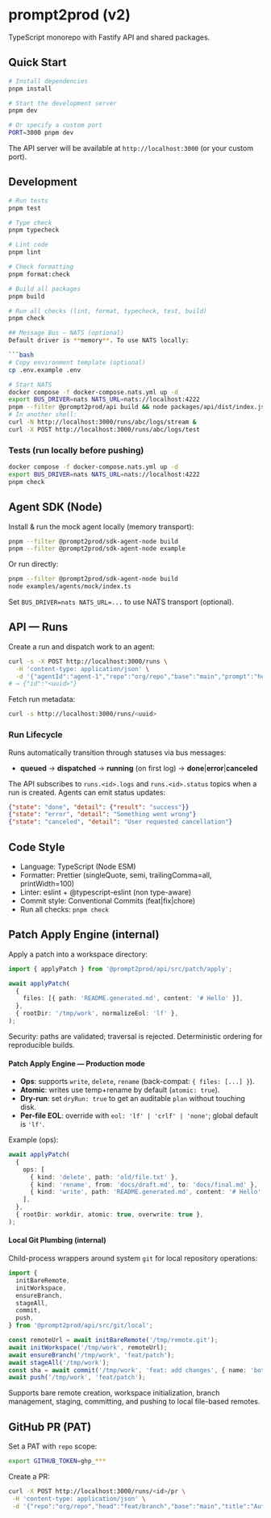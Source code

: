 # prompt2prod (v2)

TypeScript monorepo with Fastify API and shared packages.

## Quick Start

```bash
# Install dependencies
pnpm install

# Start the development server
pnpm dev

# Or specify a custom port
PORT=3000 pnpm dev
```

The API server will be available at `http://localhost:3000` (or your custom port).

## Development

````bash
# Run tests
pnpm test

# Type check
pnpm typecheck

# Lint code
pnpm lint

# Check formatting
pnpm format:check

# Build all packages
pnpm build

# Run all checks (lint, format, typecheck, test, build)
pnpm check

## Message Bus — NATS (optional)
Default driver is **memory**. To use NATS locally:

```bash
# Copy environment template (optional)
cp .env.example .env

# Start NATS
docker compose -f docker-compose.nats.yml up -d
export BUS_DRIVER=nats NATS_URL=nats://localhost:4222
pnpm --filter @prompt2prod/api build && node packages/api/dist/index.js
# In another shell:
curl -N http://localhost:3000/runs/abc/logs/stream &
curl -X POST http://localhost:3000/runs/abc/logs/test
````

### Tests (run locally before pushing)

```bash
docker compose -f docker-compose.nats.yml up -d
export BUS_DRIVER=nats NATS_URL=nats://localhost:4222
pnpm check
```

## Agent SDK (Node)

Install & run the mock agent locally (memory transport):

```bash
pnpm --filter @prompt2prod/sdk-agent-node build
pnpm --filter @prompt2prod/sdk-agent-node example
```

Or run directly:

```bash
pnpm --filter @prompt2prod/sdk-agent-node build
node examples/agents/mock/index.ts
```

Set `BUS_DRIVER=nats NATS_URL=...` to use NATS transport (optional).

## API — Runs

Create a run and dispatch work to an agent:

```bash
curl -s -X POST http://localhost:3000/runs \
  -H 'content-type: application/json' \
  -d '{"agentId":"agent-1","repo":"org/repo","base":"main","prompt":"hello"}'
# → {"id":"<uuid>"}
```

Fetch run metadata:

```bash
curl -s http://localhost:3000/runs/<uuid>
```

### Run Lifecycle

Runs automatically transition through statuses via bus messages:

- **queued** → **dispatched** → **running** (on first log) → **done**|**error**|**canceled**

The API subscribes to `runs.<id>.logs` and `runs.<id>.status` topics when a run is created. Agents can emit status updates:

```json
{"state": "done", "detail": {"result": "success"}}
{"state": "error", "detail": "Something went wrong"}
{"state": "canceled", "detail": "User requested cancellation"}
```

## Code Style

- Language: TypeScript (Node ESM)
- Formatter: Prettier (singleQuote, semi, trailingComma=all, printWidth=100)
- Linter: eslint + @typescript-eslint (non type-aware)
- Commit style: Conventional Commits (feat|fix|chore)
- Run all checks: `pnpm check`

## Patch Apply Engine (internal)

Apply a patch into a workspace directory:

```ts
import { applyPatch } from '@prompt2prod/api/src/patch/apply';

await applyPatch(
  {
    files: [{ path: 'README.generated.md', content: '# Hello' }],
  },
  { rootDir: '/tmp/work', normalizeEol: 'lf' },
);
```

Security: paths are validated; traversal is rejected. Deterministic ordering for reproducible builds.

#### Patch Apply Engine — Production mode

- **Ops**: supports `write`, `delete`, `rename` (back-compat: `{ files: [...] }`).
- **Atomic**: writes use temp+rename by default (`atomic: true`).
- **Dry-run**: set `dryRun: true` to get an auditable `plan` without touching disk.
- **Per-file EOL**: override with `eol: 'lf' | 'crlf' | 'none'`; global default is `'lf'`.

Example (ops):

```ts
await applyPatch(
  {
    ops: [
      { kind: 'delete', path: 'old/file.txt' },
      { kind: 'rename', from: 'docs/draft.md', to: 'docs/final.md' },
      { kind: 'write', path: 'README.generated.md', content: '# Hello', eol: 'lf' },
    ],
  },
  { rootDir: workdir, atomic: true, overwrite: true },
);
```

#### Local Git Plumbing (internal)

Child-process wrappers around system `git` for local repository operations:

```ts
import {
  initBareRemote,
  initWorkspace,
  ensureBranch,
  stageAll,
  commit,
  push,
} from '@prompt2prod/api/src/git/local';

const remoteUrl = await initBareRemote('/tmp/remote.git');
await initWorkspace('/tmp/work', remoteUrl);
await ensureBranch('/tmp/work', 'feat/patch');
await stageAll('/tmp/work');
const sha = await commit('/tmp/work', 'feat: add changes', { name: 'bot', email: 'bot@local' });
await push('/tmp/work', 'feat/patch');
```

Supports bare remote creation, workspace initialization, branch management, staging, committing, and pushing to local file-based remotes.

## GitHub PR (PAT)

Set a PAT with `repo` scope:

```bash
export GITHUB_TOKEN=ghp_***
```

Create a PR:

```bash
curl -X POST http://localhost:3000/runs/<id>/pr \
 -H 'content-type: application/json' \
 -d '{"repo":"org/repo","head":"feat/branch","base":"main","title":"Automated PR"}'
```

```

```
